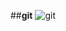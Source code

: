 ##**git**
![git](https://upload-images.jianshu.io/upload_images/14466409-4ef3a97160b0c989.jpg?imageMogr2/auto-orient/strip%7CimageView2/2/w/1240)
